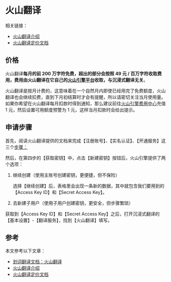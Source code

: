 # 火山翻译

相关链接：

- [火山翻译介绍](https://www.volcengine.com/product/machine-translation)
- [火山翻译定价文档](https://www.volcengine.com/docs/4640/68515)

## 价格

火山翻译**每月的前 200 万字符免费，超出的部分会按照 49 元 / 百万字符收取费用，费用由火山翻译在它自己的[火山引擎平台](https://console.volcengine.com/translate/usage)收取，与沉浸式翻译无关**。

火山翻译是按月计费的，这意味着在一个自然月内即使已经用完了免费额度，火山翻译也会继续扣费，直到下月初结算时才会有提醒，所以请密切关注当月使用量。如果你希望在火山翻译每月扣款时得到通知，那么建议前往[火山引擎费用中心](https://console.volcengine.com/finance/account-overview/)充值 1 元，然后设置可用额度预警为 1 元，这样当月扣款时会给出提示。

## 申请步骤

首先，阅读火山翻译提供的文档来完成【注册账号】、【实名认证】、【开通服务】这三个[步骤：](https://www.volcengine.com/docs/4640/130872)

然后，在第四步的【获取密钥】中，点击【新建密钥】按钮后，火山引擎提供了两个选项：

1. 继续创建（使用主账号创建密钥，更便捷，但不保险）

   选择【继续创建】后，表格里会出现一条新的数据，其中就包含我们要用到的【Access Key ID】和【Secret Access Key】。

2. 去新建子用户（使用子用户创建密钥，更安全，但步骤繁琐）

获取到【Access Key ID】和【Secret Access Key】之后，打开沉浸式翻译的【基本设置】-【翻译服务】，找到【火山翻译】填写。

## 参考

本文参考以下文章：

- [划词翻译文档：火山翻译](https://hcfy.app/docs/services/hs-api)
- [火山翻译介绍](https://www.volcengine.com/product/machine-translation)
- [火山翻译定价文档](https://www.volcengine.com/docs/4640/68515)
